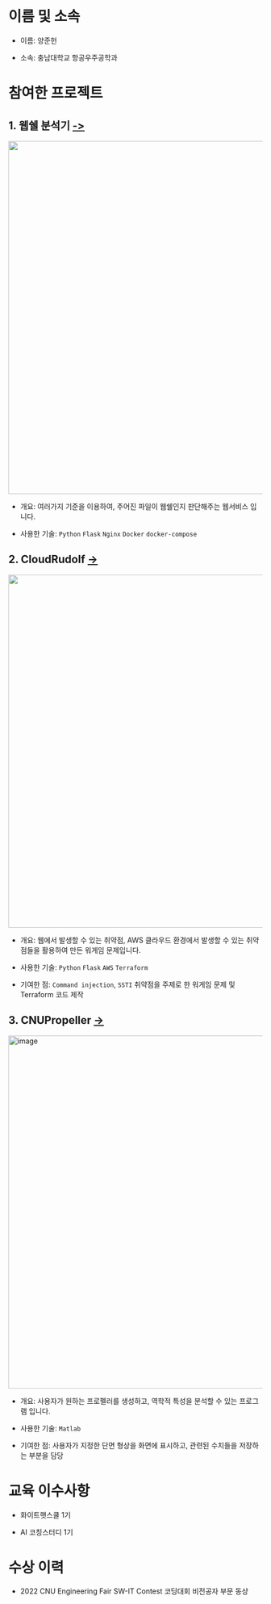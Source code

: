 # 이름 및 소속
- 이름: 양준헌
   
- 소속: 충남대학교 항공우주공학과

# 참여한 프로젝트

## 1. 웹쉘 분석기 [->](https://github.com/greyhawk16/webshell_detector)
<img src="https://github.com/greyhawk16/greyhawk16/assets/97436830/1fe1d44d-a8dc-475b-a421-a040fd709d84" width="700"/>


   - 개요: 여러가지 기준을 이용하여, 주어진 파일이 웹쉘인지 판단해주는 웹서비스 입니다.
     
   - 사용한 기술: `Python` `Flask` `Nginx` `Docker` `docker-compose`

## 2. CloudRudolf [->](https://github.com/greyhawk16/CloudRudolf)

<img src="https://github.com/greyhawk16/greyhawk16/assets/97436830/0344fcb9-fc91-42a2-bc67-87f59dbe1739" width="700"/>

   - 개요: 웹에서 발생할 수 있는 취약점, AWS 클라우드 환경에서 발생할 수 있는 취약점들을 활용하여 만든 워게임 문제입니다.
     
   - 사용한 기술: `Python` `Flask` `AWS` `Terraform`

   - 기여한 점: `Command injection`, `SSTI` 취약점을 주제로 한 워게임 문제 및 Terraform 코드 제작

## 3. CNUPropeller [->](https://github.com/greyhawk16/CNUPropeller)

<img width="700" alt="image" src="https://github.com/greyhawk16/greyhawk16/assets/97436830/85991174-5b9a-48b6-983f-1aba58ea21c3">

   - 개요: 사용자가 원하는 프로펠러를 생성하고, 역학적 특성을 분석할 수 있는 프로그램 입니다.
     
   - 사용한 기술: `Matlab`

   - 기여한 점: 사용자가 지정한 단면 형상을 화면에 표시하고, 관련된 수치들을 저장하는 부분을 담당 

# 교육 이수사항

- 화이트햇스쿨 1기

- AI 코칭스터디 1기

# 수상 이력

- 2022 CNU Engineering Fair SW-IT Contest 코딩대회 비전공자 부문 동상
